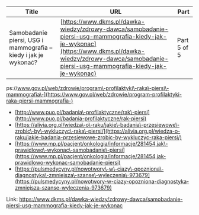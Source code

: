 | **Title**       | **URL**           | **Part**              |
|-----------------|-------------------|-----------------------|
| Samobadanie piersi, USG i mammografia – kiedy i jak je wykonać?         | [https://www.dkms.pl/dawka-wiedzy/zdrowy-dawca/samobadanie-piersi-usg-mammografia-kiedy-jak-je-wykonac](https://www.dkms.pl/dawka-wiedzy/zdrowy-dawca/samobadanie-piersi-usg-mammografia-kiedy-jak-je-wykonac)    | Part 5 of 5          |

ps://www.gov.pl/web/zdrowie/program\-profilaktyki\-raka\-piersi\-mammografia\-](https://www.gov.pl/web/zdrowie/program-profilaktyki-raka-piersi-mammografia-)
* [http://www.puo.pl/badania\-profilaktyczne/rak\-piersi](http://www.puo.pl/badania-profilaktyczne/rak-piersi)
* [https://alivia.org.pl/wiedza\-o\-raku/jakie\-badania\-przesiewowe\-zrobic\-by\-wykluczyc\-raka\-piersi/](https://alivia.org.pl/wiedza-o-raku/jakie-badania-przesiewowe-zrobic-by-wykluczyc-raka-piersi/)
* [https://www.mp.pl/pacjent/onkologia/informacje/281454,jak\-prawidlowo\-wykonac\-samobadanie\-piersi](https://www.mp.pl/pacjent/onkologia/informacje/281454,jak-prawidlowo-wykonac-samobadanie-piersi)
* [https://pulsmedycyny.pl/nowotwory\-w\-ciazy\-opozniona\-diagnostyka\-zmniejsza\-szanse\-wyleczenia\-973679](https://pulsmedycyny.pl/nowotwory-w-ciazy-opozniona-diagnostyka-zmniejsza-szanse-wyleczenia-973679)


Link: https://www.dkms.pl/dawka-wiedzy/zdrowy-dawca/samobadanie-piersi-usg-mammografia-kiedy-jak-je-wykonac

